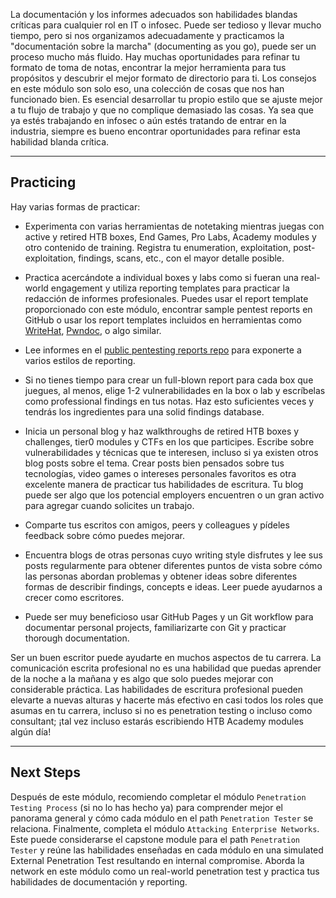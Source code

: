 La documentación y los informes adecuados son habilidades blandas críticas para cualquier rol en IT o infosec. Puede ser tedioso y llevar mucho tiempo, pero si nos organizamos adecuadamente y practicamos la "documentación sobre la marcha" (documenting as you go), puede ser un proceso mucho más fluido. Hay muchas oportunidades para refinar tu formato de toma de notas, encontrar la mejor herramienta para tus propósitos y descubrir el mejor formato de directorio para ti. Los consejos en este módulo son solo eso, una colección de cosas que nos han funcionado bien. Es esencial desarrollar tu propio estilo que se ajuste mejor a tu flujo de trabajo y que no complique demasiado las cosas. Ya sea que ya estés trabajando en infosec o aún estés tratando de entrar en la industria, siempre es bueno encontrar oportunidades para refinar esta habilidad blanda crítica.

---

## Practicing

Hay varias formas de practicar:

- Experimenta con varias herramientas de notetaking mientras juegas con active y retired HTB boxes, End Games, Pro Labs, Academy modules y otro contenido de training. Registra tu enumeration, exploitation, post-exploitation, findings, scans, etc., con el mayor detalle posible.

- Practica acercándote a individual boxes y labs como si fueran una real-world engagement y utiliza reporting templates para practicar la redacción de informes profesionales. Puedes usar el report template proporcionado con este módulo, encontrar sample pentest reports en GitHub o usar los report templates incluidos en herramientas como [WriteHat](https://github.com/blacklanternsecurity/writehat), [Pwndoc](https://github.com/pwndoc/pwndoc), o algo similar.

- Lee informes en el [public pentesting reports repo](https://github.com/juliocesarfort/public-pentesting-reports) para exponerte a varios estilos de reporting.

- Si no tienes tiempo para crear un full-blown report para cada box que juegues, al menos, elige 1-2 vulnerabilidades en la box o lab y escríbelas como professional findings en tus notas. Haz esto suficientes veces y tendrás los ingredientes para una solid findings database.

- Inicia un personal blog y haz walkthroughs de retired HTB boxes y challenges, tier0 modules y CTFs en los que participes. Escribe sobre vulnerabilidades y técnicas que te interesen, incluso si ya existen otros blog posts sobre el tema. Crear posts bien pensados sobre tus tecnologías, video games o intereses personales favoritos es otra excelente manera de practicar tus habilidades de escritura. Tu blog puede ser algo que los potencial employers encuentren o un gran activo para agregar cuando solicites un trabajo.

- Comparte tus escritos con amigos, peers y colleagues y pídeles feedback sobre cómo puedes mejorar.

- Encuentra blogs de otras personas cuyo writing style disfrutes y lee sus posts regularmente para obtener diferentes puntos de vista sobre cómo las personas abordan problemas y obtener ideas sobre diferentes formas de describir findings, concepts e ideas. Leer puede ayudarnos a crecer como escritores.

- Puede ser muy beneficioso usar GitHub Pages y un Git workflow para documentar personal projects, familiarizarte con Git y practicar thorough documentation.

Ser un buen escritor puede ayudarte en muchos aspectos de tu carrera. La comunicación escrita profesional no es una habilidad que puedas aprender de la noche a la mañana y es algo que solo puedes mejorar con considerable práctica. Las habilidades de escritura profesional pueden elevarte a nuevas alturas y hacerte más efectivo en casi todos los roles que asumas en tu carrera, incluso si no es penetration testing o incluso como consultant; ¡tal vez incluso estarás escribiendo HTB Academy modules algún día!

---

## Next Steps

Después de este módulo, recomiendo completar el módulo `Penetration Testing Process` (si no lo has hecho ya) para comprender mejor el panorama general y cómo cada módulo en el path `Penetration Tester` se relaciona. Finalmente, completa el módulo `Attacking Enterprise Networks`. Este puede considerarse el capstone module para el path `Penetration Tester` y reúne las habilidades enseñadas en cada módulo en una simulated External Penetration Test resultando en internal compromise. Aborda la network en este módulo como un real-world penetration test y practica tus habilidades de documentación y reporting.